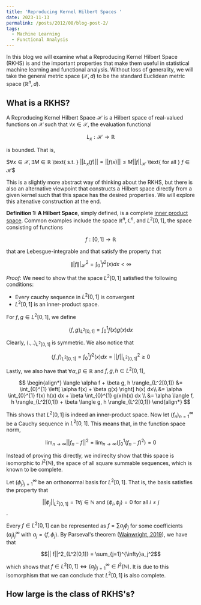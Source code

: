```yaml
---
title: 'Reproducing Kernel Hilbert Spaces '
date: 2023-11-13
permalink: /posts/2012/08/blog-post-2/
tags:
  - Machine Learning 
  - Functional Analysis
---
```


In this blog we will examine what a Reproducing Kernel Hilbert Space (RKHS) is and the important properties that make them useful in statistical machine learning and functional analysis. Without loss of generality, we will take the general metric space $(\mathcal{X}, d)$ to 
be the standard Euclidean metric space $(\mathbb{R}^n, d)$. 

## What is a RKHS? 

A Reproducing Kernel Hilbert Space $\mathcal{H}$ is a Hilbert space of real-valued functions on $\mathcal{X}$ such that $\forall x \in \mathcal{X}$, the evaluation functional 

$$ L_x: \mathcal{H} \to \mathbb{R}$$

is bounded. That is, 

$$\forall x \in \mathcal{X}, \exists M \in \mathbb{R}$ \text{ s.t. } $||L_x(f)|| = ||f(x)|| \leq M ||f||_{\mathcal{H}}$ \text{ for all } $f \in \mathcal{H}$$

This is a slightly more abstract way of thinking about the RKHS, but there is also an alternative viewpoint that constructs a Hilbert space directly from a given kernel such that this space has the desired properties. We will explore this altenative construction at the end. 

$\textbf{Definition 1: A Hilbert Space}$, simply defined, is a complete [inner product space](https://en.wikipedia.org/wiki/Inner_product_space). Common examples include the space $\mathbb{R}^n, \mathbb{C}^n$, and $L^2[0,1]$, the space consisting of functions 

$$ f: [0,1] \to \mathbb{R}$$ 

that are Lebesgue-integrable and that satisfy the property that 

$$
\||f\||^2_{\mathcal{H}} = \int_{0}^{1} f^2(x)dx < \infty 
$$

$\textit{Proof}:$ We need to show that the space $L^2[0,1]$ satisfied the following conditions:
* Every cauchy sequence in $L^2[0,1]$ is convergent
* $L^2[0,1]$ is an inner-product space.


For $f, g \in L^2[0,1]$, we define 

$$
\langle f, g \rangle_{L^2[0,1]} = \int_{0}^{1} f(x)g(x)dx
$$

Clearly, $\langle .,. \rangle_{L^2[0,1]}$ is symmetric. We also notice that 

$$
\langle f, f \rangle_{L^2[0,1]} = \int_{0}^{1} f^2(x)dx = ||f||^2_{L^2[0,1]} \geq 0 
$$

Lastly, we also have that $\forall \alpha, \beta \in \mathbb{R}$ and $f, g, h \in L^2[0,1]$,

$$
\begin{align*}
\langle \alpha f + \beta g, h \rangle_{L^2[0,1]} &= \int_{0}^{1} \left[ \alpha f(x) + \beta g(x) \right] h(x) dx\\
&= \alpha \int_{0}^{1} f(x) h(x) dx + \beta \int_{0}^{1} g(x)h(x) dx \\
&= \alpha \langle f, h \rangle_{L^2[0,1]} + \beta \langle g, h \rangle_{L^2[0,1]}
\end{align*}
$$

This shows that $L^2[0,1]$ is indeed an inner-product space. Now let $\left( f_n\right)_{n=1}^{\infty}$ be a Cauchy sequence
in $L^2[0,1]$. This means that, in the function space norm, 

$$ \lim_{n \to \infty} ||f_n - f||^2 = \lim_{n\to\infty}\left( \int_{0}^{1} (f_n - f)^2\right) = 0$$

Instead of proving this directly, we indireclty show that this space is isomorphic to $l^2(\mathbb{N})$, the space of all 
square summable sequences, which is known to be complete. 

Let $(\phi_j)_{j=1}^{\infty}$ be an orthonormal basis for $L^2[0,1]$. That is, the basis satisfies the property that 

$$||\phi_j||_{L^2[0,1]} = 1 \forall j \in \mathbb{N} \text{ and } \langle \phi_i, \phi_j \rangle = 0 \text{ for all } i \neq j$$. 

Every $f \in L^2[0,1]$ can be represented as $f = \sum a_j\phi_j$ for some coefficients $(a_j)_{j}^{\infty}$ with $a_j = \langle f, \phi_j\rangle$. By Parseval's theorem ([Wainwright, 2019](https://www.cambridge.org/core/books/highdimensional-statistics/8A91ECEEC38F46DAB53E9FF8757C7A4E)), we have that 

$$|| f||^2_{L^2[0,1]} = \sum_{j=1}^{\infty}a_j^2$$

which shows that $f \in L^2[0,1] \iff (a_j)_{j=1}^{\infty} \in l^2(\mathbb{N})$. It is due to this isomorphism that we can conclude that 
$L^2[0,1]$ is also complete. 

## How large is the class of RKHS's? 















